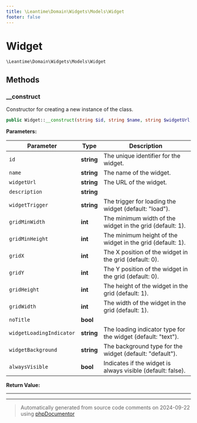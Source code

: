 ```yaml
---
title: \Leantime\Domain\Widgets\Models\Widget
footer: false
---
```


# Widget




`\Leantime\Domain\Widgets\Models\Widget`




## Methods

### __construct

Constructor for creating a new instance of the class.

```php
public Widget::__construct(string $id, string $name, string $widgetUrl, string $description = &quot;&quot;, string $widgetTrigger = &quot;load&quot;, int $gridMinWidth = 1, int $gridMinHeight = 1, int $gridX, int $gridY, int $gridHeight = 1, int $gridWidth = 1, bool $noTitle = false, string $widgetLoadingIndicator = &quot;text&quot;, string $widgetBackground = &quot;default&quot;, bool $alwaysVisible = false): void
```








**Parameters:**

| Parameter | Type | Description |
|-----------|------|-------------|
| `id` | **string** | The unique identifier for the widget. |
| `name` | **string** | The name of the widget. |
| `widgetUrl` | **string** | The URL of the widget. |
| `description` | **string** |  |
| `widgetTrigger` | **string** | The trigger for loading the widget (default: &quot;load&quot;). |
| `gridMinWidth` | **int** | The minimum width of the widget in the grid (default: 1). |
| `gridMinHeight` | **int** | The minimum height of the widget in the grid (default: 1). |
| `gridX` | **int** | The X position of the widget in the grid (default: 0). |
| `gridY` | **int** | The Y position of the widget in the grid (default: 0). |
| `gridHeight` | **int** | The height of the widget in the grid (default: 1). |
| `gridWidth` | **int** | The width of the widget in the grid (default: 1). |
| `noTitle` | **bool** |  |
| `widgetLoadingIndicator` | **string** | The loading indicator type for the widget (default: &quot;text&quot;). |
| `widgetBackground` | **string** | The background type for the widget (default: &quot;default&quot;). |
| `alwaysVisible` | **bool** | Indicates if the widget is always visible (default: false). |


**Return Value:**





---


---
> Automatically generated from source code comments on 2024-09-22 using [phpDocumentor](http://www.phpdoc.org/)
